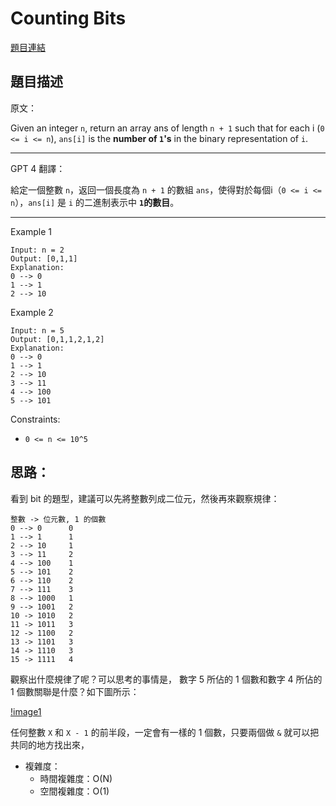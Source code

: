 # Counting Bits

[題目連結](https://leetcode.com/problems/counting-bits/description/)

## 題目描述
原文：
  
Given an integer `n`, return an array ans of length `n + 1` such that for each i (`0 <= i <= n`), `ans[i]` is the **number of `1`'s** in the binary representation of `i`.

----

GPT 4 翻譯：

給定一個整數 `n`，返回一個長度為 `n + 1` 的數組 `ans`，使得對於每個i（`0 <= i <= n`），`ans[i]` 是 `i` 的二進制表示中 **`1`的數目**。

----

Example 1
```
Input: n = 2
Output: [0,1,1]
Explanation:
0 --> 0
1 --> 1
2 --> 10
```

Example 2
```
Input: n = 5
Output: [0,1,1,2,1,2]
Explanation:
0 --> 0
1 --> 1
2 --> 10
3 --> 11
4 --> 100
5 --> 101
```

Constraints:
* `0 <= n <= 10^5`


## 思路：

看到 bit 的題型，建議可以先將整數列成二位元，然後再來觀察規律：

```
整數 -> 位元數, 1 的個數
0 --> 0      0
1 --> 1      1
2 --> 10     1
3 --> 11     2
4 --> 100    1
5 --> 101    2
6 --> 110    2
7 --> 111    3
8 --> 1000   1
9 --> 1001   2
10 -> 1010   2
11 -> 1011   3
12 -> 1100   2
13 -> 1101   3
14 -> 1110   3
15 -> 1111   4
```

觀察出什麼規律了呢？可以思考的事情是， 數字 5 所佔的 1 個數和數字 4 所佔的 1 個數關聯是什麼？如下圖所示：

[!image1](./image1.png)

任何整數 `X` 和 `X - 1` 的前半段，一定會有一樣的 1 個數，只要兩個做 `&` 就可以把共同的地方找出來，

* 複雜度：
  * 時間複雜度：O(N)
  * 空間複雜度：O(1)
